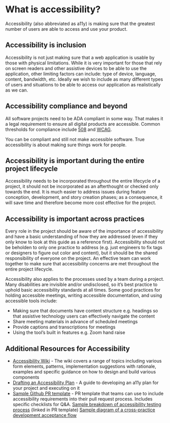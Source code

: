 # What is accessibility?

Accessibility (also abbreviated as a11y) is making sure that the greatest number of users are able to access and use your product.

## Accessibility is inclusion
Accessibility is not just making sure that a web application is usable by those with physical limitations. While it is very important for those that rely on screen readers and other assistive devices to be able to use the application, other limiting factors can include: type of device, language, content, bandwidth, etc. Ideally we wish to include as many different types of users and situations to be able to access our application as realistically as we can.

## Accessibility compliance and beyond
All software projects need to be ADA compliant in some way. That makes it a legal requirement to ensure all digital products are accessible. Common thresholds for compliance include [508](https://www.section508.gov/) and [WCAG](https://www.w3.org/WAI/).

You can be compliant and still not make accessible software. True accessibility is about making sure things work for people.

## Accessibility is important during the entire project lifecycle

Accessibility needs to be incorporated throughout the entire lifecycle of a project, it should not be incorporated as an afterthought or checked only towards the end. It is much easier to address issues during feature conception, development, and story creation phases; as a consequence, it will save time and therefore become more cost effective for the project.

## Accessibility is important across practices
Every role in the project should be aware of the importance of accessibility and have a basic understanding of how they are addressed (even if they only know to look at this guide as a reference first). Accessibility should not be beholden to only one practice to address (e.g. just engineers to fix tags or designers to figure out color and content), but it should be the shared responsibility of everyone on the project. An effective team can work together to make sure that accessibility concerns are met throughout the entire project lifecycle.

Accessibility also applies to the processes used by a team during a project. Many disabilities are invisible and/or undisclosed, so it’s best practice to uphold basic accessibility standards at all times. Some good practices for holding accessible meetings, writing accessible documentation, and using accessible tools include:

- Making sure that documents have content structure e.g. headings so that assistive technology users can effectively navigate the content
- Share meeting materials in advance of scheduled meetings
- Provide captions and transcriptions for meetings
- Using the tool’s built in features e.g. Zoom hand raise

## Additional  Resources for Accessibility

- [Accessibility Wiki]() - The wiki covers a range of topics including various form elements, patterns, implementation suggestions with rationale, examples and specific guidance on how to design and build various components
- [Drafting an Accessibility Plan]() - A guide to developing an a11y plan for your project and executing on it
- [Sample Github PR template]() - PR template that teams can use to include accessibility requirements into their pull request process. Includes specific checklists for Q&A.
[Sample breakdown of accessibility testing process]() (linked in PR template)
[Sample diagram of a cross-practice development acceptance flow]()